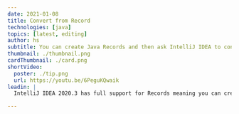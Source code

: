 ```yaml
---
date: 2021-01-08
title: Convert from Record
technologies: [java]
topics: [latest, editing]
author: hs
subtitle: You can create Java Records and then ask IntelliJ IDEA to conver them to code that is supported by earlier versions of Java.
thumbnail: ./thumbnail.png
cardThumbnail: ./card.png
shortVideo:
  poster: ./tip.png
  url: https://youtu.be/6PeguKQwaik
leadin: |
  IntelliJ IDEA 2020.3 has full support for Records meaning you can create them and convert them to a class and IntelliJ IDEA will create the requisite methods.

---
```

